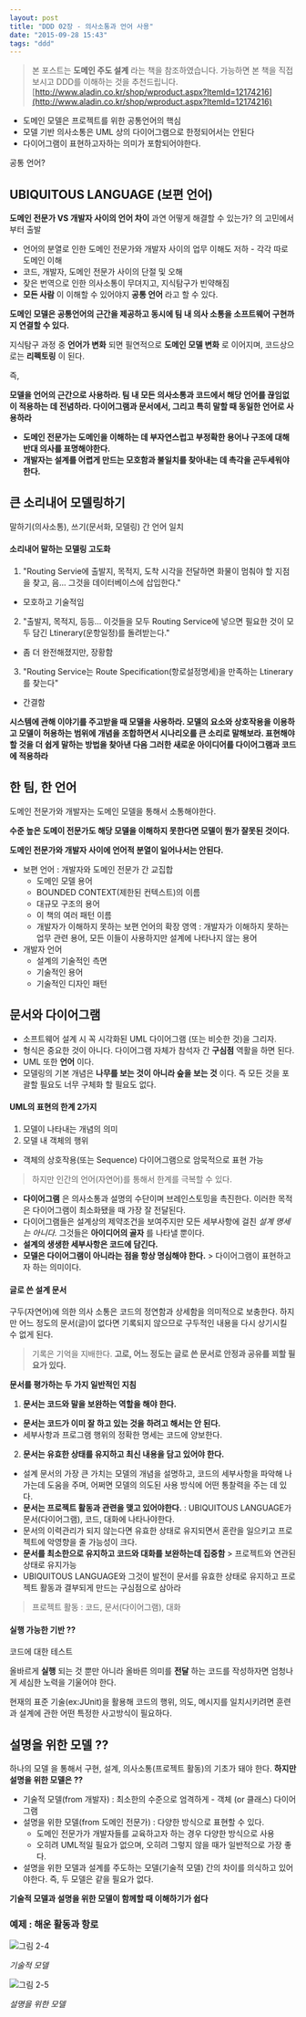 ```yaml
---
layout: post
title: "DDD 02장 - 의사소통과 언어 사용"
date: "2015-09-28 15:43"
tags: "ddd"
---
```


> 본 포스트는 **도메인 주도 설계** 라는 책을 참조하였습니다.
가능하면 본 책을 직접 보시고 DDD를 이해하는 것을 추천드립니다.
> [http://www.aladin.co.kr/shop/wproduct.aspx?ItemId=12174216](http://www.aladin.co.kr/shop/wproduct.aspx?ItemId=12174216)


- 도메인 모델은 프로젝트를 위한 공통언어의 핵심
- 모델 기반 의사소통은 UML 상의 다이어그램으로 한정되어서는 안된다
 - 다이어그램이 표현하고자하는 의미가 포함되어야한다.

공통 언어?

## UBIQUITOUS LANGUAGE (보편 언어)

**도메인 전문가 VS 개발자 사이의 언어 차이**
과연 어떻게 해결할 수 있는가? 의 고민에서 부터 출발

- 언어의 분열로 인한 도메인 전문가와 개발자 사이의 업무 이해도 저하 - 각각 따로 도메인 이해
- 코드, 개발자, 도메인 전문가 사이의 단절 및 오해
- 잦은 번역으로 인한 의사소통이 무뎌지고, 지식탐구가 빈약해짐
- **모든 사람** 이 이해할 수 있어야지 **공통 언어** 라고 할 수 있다.

**도메인 모델은 공통언어의 근간을 제공하고 동시에 팀 내 의사 소통을 소프트웨어 구현까지 연결할 수 있다.**

지식탐구 과정 중 **언어가 변화** 되면 필연적으로 **도메인 모델 변화** 로 이어지며, 코드상으로는 **리펙토링** 이 된다.

즉,

**모델을 언어의 근간으로 사용하라. 팀 내 모든 의사소통과 코드에서 해당 언어를 끊임없이 적용하는 데 전념하라. 다이어그램과 문서에서,
그리고 특히 말할 때 동일한 언어로 사용하라**

- **도메인 전문가는 도메인을 이해하는 데 부자연스럽고 부정확한 용어나 구조에 대해 반대 의사를 표명해야한다.**
- **개발자는 설계를 어렵게 만드는 모호함과 불일치를 찾아내는 데 촉각을 곤두세워야 한다.**

## 큰 소리내어 모델링하기

말하기(의사소통), 쓰기(문서화, 모델링) 간 언어 일치

#### 소리내어 말하는 모델링 고도화

1. "Routing Servie에 출발지, 목적지, 도착 시각을 전달하면 화물이 멈춰야 할 지점을 찾고, 음... 그것을 데이터베이스에 삽입한다."
  - 모호하고 기술적임
2. "출발지, 목적지, 등등... 이것들을 모두 Routing Service에 넣으면 필요한 것이 모두 담긴 Ltinerary(운항일정)를 돌려받는다."
  - 좀 더 완전해졌지만, 장황함
3. "Routing Service는 Route Specification(항로설정명세)을 만족하는 Ltinerary를 찾는다"
  - 간결함

**시스템에 관해 이야기를 주고받을 때 모델을 사용하라.
모델의 요소와 상호작용을 이용하고 모델이 허용하는 범위에 개념을 조합하면서 시나리오를 큰 소리로 말해보라.
표현해야 할 것을 더 쉽게 말하는 방법을 찾아낸 다음 그러한 새로운 아이디어를 다이어그램과 코드에 적용하라**

## 한 팀, 한 언어

도메인 전문가와 개발자는 도메인 모델을 통해서 소통해야한다.

**수준 높은 도메이 전문가도 해당 모델을 이해하지 못한다면 모델이 뭔가 잘못된 것이다.**

**도메인 전문가와 개발자 사이에 언어적 분열이 일어나서는 안된다.**

- 보편 언어 : 개발자와 도메인 전문가 간 교집합
  - 도메인 모델 용어
  - BOUNDED CONTEXT(제한된 컨텍스트)의 이름
  - 대규모 구조의 용어
  - 이 책의 여러 패턴 이름
  - 개발자가 이해하지 못하는 보편 언어의 확장 영역 : 개발자가 이해하지 못하는 업무 관련 용어, 모든 이들이 사용하지만 설계에 나타나지 않는 용어
- 개발자 언어
  - 설계의 기술적인 측면
  - 기술적인 용어
  - 기술적인 디자인 패턴

## 문서와 다이어그램

- 소프트웨어 설계 시 꼭 시각화된 UML 다이어그램 (또는 비슷한 것)을 그리자.
- 형식은 중요한 것이 아니다. 다이어그램 자체가 참석자 간 **구심점** 역활을 하면 된다.
- UML 또한 **언어** 이다.
- 모델링의 기본 개념은 **나무를 보는 것이 아니라 숲을 보는 것** 이다. 즉 모든 것을 포괄할 필요도 너무 구체화 할 필요도 없다.

#### UML의 표현의 한계 2가지
1. 모델이 나타내는 개념의 의미
2. 모델 내 객체의 행위
 - 객체의 상호작용(또는 Sequence) 다이어그램으로 암묵적으로 표현 가능

> 하지만 인간의 언어(자연어)를 통해서 한계를 극복할 수 있다.

- **다이어그램** 은 의사소통과 설명의 수단이며 브레인스토밍을 촉진한다. 이러한 목적은 다이어그램이 최소화됐을 때 가장 잘 전달된다.
- 다이어그램들은 설계상의 제약조건을 보여주지만 모든 세부사항에 걸친 *설계 명세는 아니다.* 그것들은 **아이디어의 골자** 를 나타낼 뿐이다.
- **설계의 생생한 세부사항은 코드에 담긴다.**
- **모델은 다이어그램이 아니라는 점을 항상 명심해야 한다.** > 다이어그램이 표현하고자 하는 의미이다.

#### 글로 쓴 설계 문서

구두(자연어)에 의한 의사 소통은 코드의 정연함과 상세함을 의미적으로 보충한다.
하지만 어느 정도의 문서(글)이 없다면 기록되지 않으므로 구두적인 내용을 다시 상기시킬 수 없게 된다.

> 기록은 기억을 지배한다.
**고로, 어느 정도는 글로 쓴 문서로 안정과 공유를 꾀할 필요가 있다.**

**문서를 평가하는 두 가지 일반적인 지침**

1. **문서는 코드와 말을 보완하는 역할을 해야 한다.**
  - **문서는 코드가 이미 잘 하고 있는 것을 하려고 해서는 안 된다.**
  - 세부사항과 프로그램 행위의 정확한 명세는 코드에 양보한다.
2. **문서는 유효한 상태를 유지하고 최신 내용을 담고 있어야 한다.**
  - 설계 문서의 가장 큰 가치는 모델의 개념을 설명하고, 코드의 세부사항을 파악해 나가는데 도움을 주며, 어쩌면 모델의 의도된 사용 방식에 어떤 통찰력을 주는 데 있다.
  - **문서는 프로젝트 활동과 관련을 맺고 있어야한다.** : UBIQUITOUS LANGUAGE가 문서(다이어그램), 코드, 대화에 나타나야한다.
  - 문서의 이력관리가 되지 않는다면 유효한 상태로 유지되면서 혼란을 일으키고 프로젝트에 악영향을 줄 가능성이 크다.
  - **문서를 최소한으로 유지하고 코드와 대화를 보완하는데 집중함** > 프로젝트와 연관된 상태로 유지가능
  - UBIQUITOUS LANGUAGE와 그것이 발전이 문서를 유효한 상태로 유지하고 프로젝트 활동과 결부되게 만드는 구심점으로 삼아라

> 프로젝트 활동 : 코드, 문서(다이어그램), 대화

#### 실행 가능한 기반 ??

코드에 대한 테스트

올바르게 **실행** 되는 것 뿐만 아니라 올바른 의미를 **전달** 하는 코드를 작성하자면 엄청나게 세심한 노력을 기울어야 한다.

현재의 표준 기술(ex:JUnit)을 활용해 코드의 행위, 의도, 메시지를 일치시키려면 훈련과 설계에 관한 어떤 특정한 사고방식이 필요하다.

## 설명을 위한 모델 ??

하나의 모델 을 통해서 구현, 설계, 의사소통(프로젝트 활동)의 기초가 돼야 한다. **하지만 설명을 위한 모델은 ??**

- 기술적 모델(from 개발자) : 최소한의 수준으로 엄격하게 - 객체 (or 클래스) 다이어그램
- 설명을 위한 모델(from 도메인 전문가) : 다양한 방식으로 표현할 수 있다.
  - 도메인 전문가가 개발자들를 교육하고자 하는 경우 다양한 방식으로 사용
  - 오히려 UML적일 필요가 없으며, 오히려 그렇지 않을 때가 일반적으로 가장 좋다.
- 설명을 위한 모델과 설계를 주도하는 모델(기술적 모델) 간의 차이를 의식하고 있어야한다. 즉, 두 모델은 같을 필요가 없다.

**기술적 모델과 설명을 위한 모델이 함께할 때 이해하기가 쉽다**

### 예제 : 해운 활동과 항로

![그림 2-4](/images/2015/09/DDD-2-4.jpg)

_기술적 모델_

![그림 2-5](/images/2015/09/DDD-2-5.png)

_설명을 위한 모델_
